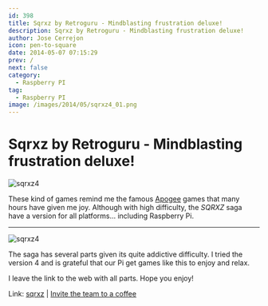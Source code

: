 ```yaml
---
id: 398
title: Sqrxz by Retroguru - Mindblasting frustration deluxe! 
description: Sqrxz by Retroguru - Mindblasting frustration deluxe!
author: Jose Cerrejon
icon: pen-to-square
date: 2014-05-07 07:15:29
prev: /
next: false
category:
  - Raspberry PI
tag:
  - Raspberry PI
image: /images/2014/05/sqrxz4_01.png
---
```


# Sqrxz by Retroguru - Mindblasting frustration deluxe! 

![sqrxz4](/images/2014/05/sqrxz4_01.png)

These kind of games remind me the famous [Apogee](http://en.wikipedia.org/wiki/Apogee_Software) games that many hours have given me joy. Although with high difficulty, the *SQRXZ* saga have a version for all platforms... including Raspberry Pi.

- - -
![sqrxz4](/images/2014/05/sqrxz4_02.png)

The saga has several parts given its quite addictive difficulty. I tried the version 4 and is grateful that our Pi get games like this to enjoy and relax.

I leave the link to the web with all parts. Hope you enjoy!

Link: [sqrxz](http://www.sqrxz.de/) | [Invite the team to a coffee](http://www.sqrxz.de/coffee/)